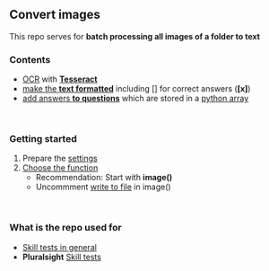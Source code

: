## Convert images

This repo serves for **batch processing all images of a folder to text**
&nbsp;

### Contents

- [OCR](https://en.wikipedia.org/wiki/Optical_character_recognition) with **[Tesseract](https://github.com/tesseract-ocr/tesseract)**
- [make the **text formatted**](image.py#L56) including [] for correct answers (**[x]**)
- [add answers **to questions**](image.py#L109) which are stored in a [python array](settings.py#L9)

&nbsp;

### Getting started
1. Prepare the [settings](settings.py)
2. [Choose the function](image.py#L149)
    - Recommendation: Start with **image()**
    - Uncommment [write to file](image.py#L51) in image()

&nbsp;

### What is the repo used for
- [Skill tests in general](https://github.com/tik9/further-skill-tests)
- **Pluralsight** [Skill tests](https://github.com/tik9/pluralsight-skill-test)